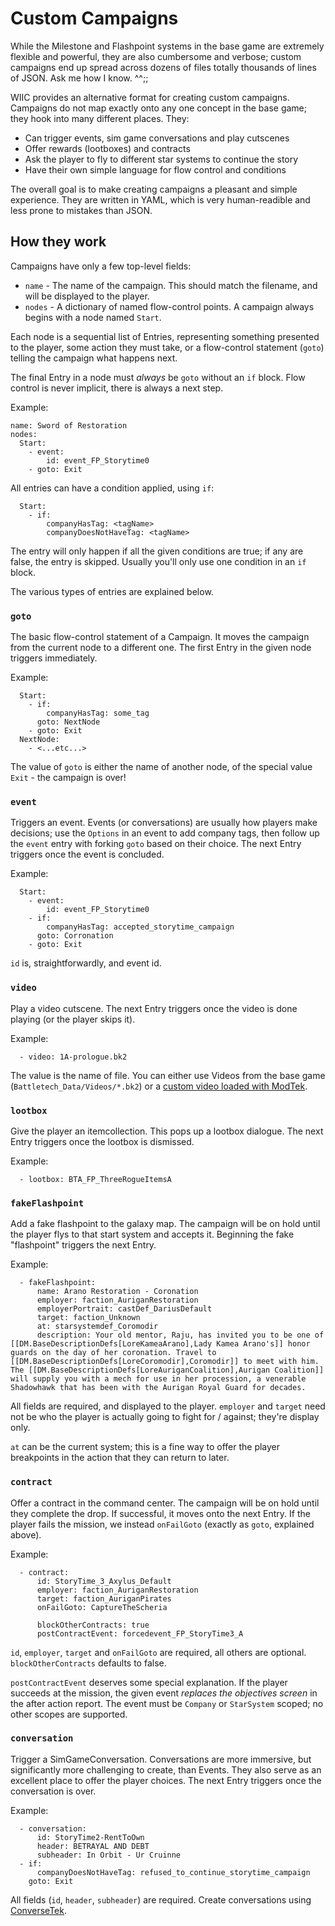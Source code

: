 # Custom Campaigns
While the Milestone and Flashpoint systems in the base game are extremely flexible and powerful, they are also cumbersome and verbose; custom campaigns end up spread across dozens of files totally thousands of lines of JSON. Ask me how I know. ^^;;

WIIC provides an alternative format for creating custom campaigns. Campaigns do not map exactly onto any one concept in the base game; they hook into many different places. They:
- Can trigger events, sim game conversations and play cutscenes
- Offer rewards (lootboxes) and contracts
- Ask the player to fly to different star systems to continue the story
- Have their own simple language for flow control and conditions

The overall goal is to make creating campaigns a pleasant and simple experience. They are written in YAML, which is very human-readible and less prone to mistakes than JSON.

## How they work
Campaigns have only a few top-level fields:
 - `name` - The name of the campaign. This should match the filename, and will be displayed to the player.
 - `nodes` - A dictionary of named flow-control points. A campaign always begins with a node named `Start`.


Each node is a sequential list of Entries, representing something presented to the player, some action they must take, or a flow-control statement (`goto`) telling the campaign what happens next.

The final Entry in a node must *always* be `goto` without an `if` block. Flow control is never implicit, there is always a next step.

Example:
```
name: Sword of Restoration
nodes:
  Start:
    - event:
        id: event_FP_Storytime0
    - goto: Exit
```

All entries can have a condition applied, using `if`:

```
  Start:
    - if:
        companyHasTag: <tagName>
        companyDoesNotHaveTag: <tagName>
```

The entry will only happen if all the given conditions are true; if any are false, the entry is skipped. Usually you'll only use one condition in an `if` block.

The various types of entries are explained below.

### `goto`
The basic flow-control statement of a Campaign. It moves the campaign from the current node to a different one. The first Entry in the given node triggers immediately.

Example:
```
  Start:
    - if:
        companyHasTag: some_tag
      goto: NextNode
    - goto: Exit
  NextNode:
    - <...etc...>
```

The value of `goto` is either the name of another node, of the special value `Exit` - the campaign is over!

### `event`
Triggers an event. Events (or conversations) are usually how players make decisions; use the `Options` in an event to add company tags, then follow up the `event` entry with forking `goto` based on their choice. The next Entry triggers once the event is concluded.

Example:
```
  Start:
    - event:
        id: event_FP_Storytime0
    - if:
        companyHasTag: accepted_storytime_campaign
      goto: Corronation
    - goto: Exit
```

`id` is, straightforwardly, and event id.

### `video`
Play a video cutscene. The next Entry triggers once the video is done playing (or the player skips it).

Example:
```
  - video: 1A-prologue.bk2
```

The value is the name of file. You can either use Videos from the base game (`Battletech_Data/Videos/*.bk2`) or a [custom video loaded with ModTek](https://github.com/BattletechModders/ModTek/tree/master?tab=readme-ov-file#custom-types).

### `lootbox`
Give the player an itemcollection. This pops up a lootbox dialogue. The next Entry triggers once the lootbox is dismissed.

Example:
```
  - lootbox: BTA_FP_ThreeRogueItemsA
```

### `fakeFlashpoint`
Add a fake flashpoint to the galaxy map. The campaign will be on hold until the player flys to that start system and accepts it. Beginning the fake "flashpoint" triggers the next Entry.

Example:
```
  - fakeFlashpoint:
      name: Arano Restoration - Coronation
      employer: faction_AuriganRestoration
      employerPortrait: castDef_DariusDefault
      target: faction_Unknown
      at: starsystemdef_Coromodir
      description: Your old mentor, Raju, has invited you to be one of [[DM.BaseDescriptionDefs[LoreKameaArano],Lady Kamea Arano's]] honor guards on the day of her coronation. Travel to [[DM.BaseDescriptionDefs[LoreCoromodir],Coromodir]] to meet with him. The [[DM.BaseDescriptionDefs[LoreAuriganCoalition],Aurigan Coalition]] will supply you with a mech for use in her procession, a venerable Shadowhawk that has been with the Aurigan Royal Guard for decades.
```

All fields are required, and displayed to the player. `employer` and `target` need not be who the player is actually going to fight for / against; they're display only.

`at` can be the current system; this is a fine way to offer the player breakpoints in the action that they can return to later.

### `contract`
Offer a contract in the command center. The campaign will be on hold until they complete the drop. If successful, it moves onto the next Entry. If the player fails the mission, we instead `onFailGoto` (exactly as `goto`, explained above).

Example:
```
  - contract:
      id: StoryTime_3_Axylus_Default
      employer: faction_AuriganRestoration
      target: faction_AuriganPirates
      onFailGoto: CaptureTheScheria

      blockOtherContracts: true
      postContractEvent: forcedevent_FP_StoryTime3_A
```

`id`, `employer`, `target` and `onFailGoto` are required, all others are optional. `blockOtherContracts` defaults to false.

`postContractEvent` deserves some special explanation. If the player succeeds at the mission, the given event *replaces the objectives screen* in the after action report. The event must be `Company` or `StarSystem` scoped; no other scopes are supported.

### `conversation`
Trigger a SimGameConversation.  Conversations are more immersive, but significantly more challenging to create, than Events. They also serve as an excellent place to offer the player choices. The next Entry triggers once the conversation is over.

Example:
```
  - conversation:
      id: StoryTime2-RentToOwn
      header: BETRAYAL AND DEBT
      subheader: In Orbit - Ur Cruinne
  - if:
      companyDoesNotHaveTag: refused_to_continue_storytime_campaign
    goto: Exit
```

All fields (`id`, `header`, `subheader`) are required. Create conversations using [ConverseTek](https://github.com/CWolfs/ConverseTek/).

